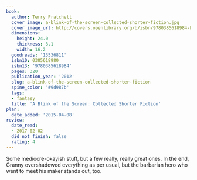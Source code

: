 ```yaml
---
book:
  author: Terry Pratchett
  cover_image: a-blink-of-the-screen-collected-shorter-fiction.jpg
  cover_image_url: http://covers.openlibrary.org/b/isbn/9780385618984-L.jpg
  dimensions:
    height: 24.0
    thickness: 3.1
    width: 16.2
  goodreads: '13536811'
  isbn10: 0385618980
  isbn13: '9780385618984'
  pages: 320
  publication_year: '2012'
  slug: a-blink-of-the-screen-collected-shorter-fiction
  spine_color: '#9d987b'
  tags:
  - fantasy
  title: 'A Blink of the Screen: Collected Shorter Fiction'
plan:
  date_added: '2015-04-08'
review:
  date_read:
  - 2017-02-02
  did_not_finish: false
  rating: 4
---
```


Some mediocre-okayish stuff, but a few really, really great ones. In the end, Granny overshadowed everything as per
usual, but the barbarian hero who went to meet his maker stands out, too.
